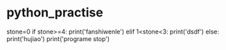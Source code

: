 # python_practise
stone=0
if stone>=4:
    print('fanshiwenle')
elif 1<stone<3:
    print('dsdf')
else:
    print('hujiao')
print('programe stop')
